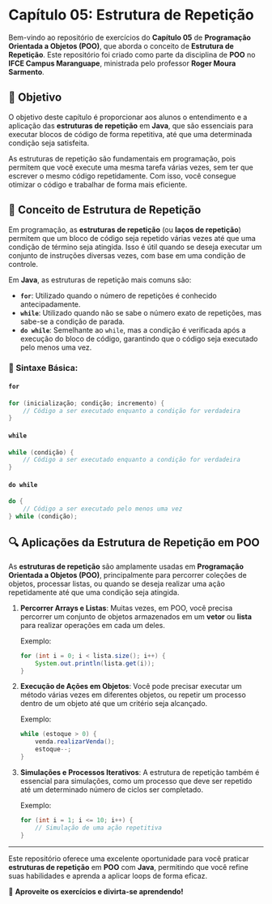 
# **Capítulo 05: Estrutura de Repetição**

Bem-vindo ao repositório de exercícios do **Capítulo 05** de **Programação Orientada a Objetos (POO)**, que aborda o conceito de **Estrutura de Repetição**. Este repositório foi criado como parte da disciplina de **POO** no **IFCE Campus Maranguape**, ministrada pelo professor **Roger Moura Sarmento**.

## **🎯 Objetivo**

O objetivo deste capítulo é proporcionar aos alunos o entendimento e a aplicação das **estruturas de repetição** em **Java**, que são essenciais para executar blocos de código de forma repetitiva, até que uma determinada condição seja satisfeita.

As estruturas de repetição são fundamentais em programação, pois permitem que você execute uma mesma tarefa várias vezes, sem ter que escrever o mesmo código repetidamente. Com isso, você consegue otimizar o código e trabalhar de forma mais eficiente.

## **🧩 Conceito de Estrutura de Repetição**

Em programação, as **estruturas de repetição** (ou **laços de repetição**) permitem que um bloco de código seja repetido várias vezes até que uma condição de término seja atingida. Isso é útil quando se deseja executar um conjunto de instruções diversas vezes, com base em uma condição de controle.

Em **Java**, as estruturas de repetição mais comuns são:

- **`for`**: Utilizado quando o número de repetições é conhecido antecipadamente.
- **`while`**: Utilizado quando não se sabe o número exato de repetições, mas sabe-se a condição de parada.
- **`do while`**: Semelhante ao `while`, mas a condição é verificada após a execução do bloco de código, garantindo que o código seja executado pelo menos uma vez.

### **🔧 Sintaxe Básica:**

#### `for`

```java
for (inicialização; condição; incremento) {
    // Código a ser executado enquanto a condição for verdadeira
}
````

#### `while`

```java
while (condição) {
    // Código a ser executado enquanto a condição for verdadeira
}
```

#### `do while`

```java
do {
    // Código a ser executado pelo menos uma vez
} while (condição);
```

## **🔍 Aplicações da Estrutura de Repetição em POO**

As **estruturas de repetição** são amplamente usadas em **Programação Orientada a Objetos (POO)**, principalmente para percorrer coleções de objetos, processar listas, ou quando se deseja realizar uma ação repetidamente até que uma condição seja atingida.

1. **Percorrer Arrays e Listas**: Muitas vezes, em POO, você precisa percorrer um conjunto de objetos armazenados em um **vetor** ou **lista** para realizar operações em cada um deles.

   Exemplo:

   ```java
   for (int i = 0; i < lista.size(); i++) {
       System.out.println(lista.get(i));
   }
   ```

2. **Execução de Ações em Objetos**: Você pode precisar executar um método várias vezes em diferentes objetos, ou repetir um processo dentro de um objeto até que um critério seja alcançado.

   Exemplo:

   ```java
   while (estoque > 0) {
       venda.realizarVenda();
       estoque--;
   }
   ```

3. **Simulações e Processos Iterativos**: A estrutura de repetição também é essencial para simulações, como um processo que deve ser repetido até um determinado número de ciclos ser completado.

   Exemplo:

   ```java
   for (int i = 1; i <= 10; i++) {
       // Simulação de uma ação repetitiva
   }
   ```
---

Este repositório oferece uma excelente oportunidade para você praticar **estruturas de repetição** em **POO** com **Java**, permitindo que você refine suas habilidades e aprenda a aplicar loops de forma eficaz.

🌟 **Aproveite os exercícios e divirta-se aprendendo!**


